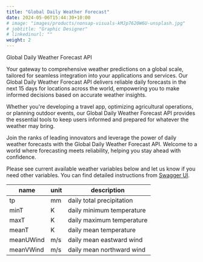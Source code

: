 ```yaml
---
title: "Global Daily Weather Forecast"
date: 2024-05-06T15:44:30+10:00
# image: "images/products/nonsap-visuals-kMJp7620W6U-unsplash.jpg"
# jobtitle: "Graphic Designer"
# linkedinurl: ""
weight: 2
---
```


Global Daily Weather Forecast API

Your gateway to comprehensive weather predictions on a global scale, tailored for seamless integration into your applications and services. Our Global Daily Weather Forecast API delivers reliable daily forecasts in the next 15 days for locations across the world, empowering you to make informed decisions based on accurate weather insights.

Whether you're developing a travel app, optimizing agricultural operations, or planning outdoor events, our Global Daily Weather Forecast API provides the essential tools to keep users informed and prepared for whatever the weather may bring.

Join the ranks of leading innovators and leverage the power of daily weather forecasts with the Global Daily Weather Forecast API. Welcome to a world where forecasting meets reliability, helping you stay ahead with confidence.

Please see current available weather variables below and let us know if you need other variables. You can find detailed instructions from [Swagger UI](https://app.swaggerhub.com/apis-docs/MeasureSpace/weather-api/0.1.0#/forecast/get_global_daily_weather_forecast_global_daily_weather_forecast_get).

| name      | unit | description               |
| --------- | ---- | ------------------------- |
| tp        | mm   | daily total precipitation |
| minT      | K    | daily minimum temperature |
| maxT      | K    | daily maximum temperature |
| meanT     | K    | daily mean temperature    |
| meanUWind | m/s  | daily mean eastward wind  |
| meanVWind | m/s  | daily mean northward wind |
